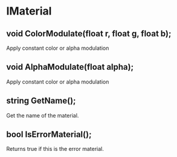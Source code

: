# IMaterial

## void ColorModulate\(float r, float g, float b\);

Apply constant color or alpha modulation

## void AlphaModulate\(float alpha\);

Apply constant color or alpha modulation

## string GetName\(\);

Get the name of the material.

## bool IsErrorMaterial\(\);

Returns true if this is the error material.


